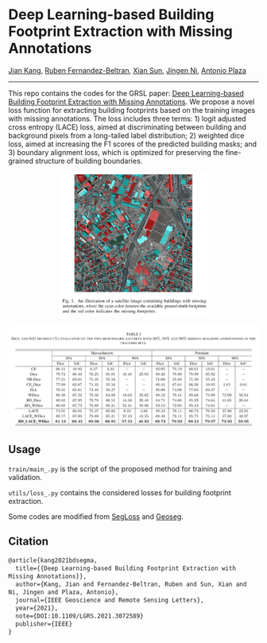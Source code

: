 # Deep Learning-based Building Footprint Extraction with Missing Annotations

[Jian Kang](https://github.com/jiankang1991), [Ruben Fernandez-Beltran](https://scholar.google.es/citations?user=pdzJmcQAAAAJ&hl=es), [Xian Sun](http://people.ucas.ac.cn/~sunxian), [Jingen Ni](https://scholar.google.com/citations?hl=en&user=hqZB5wQAAAAJ&view_op=list_works&sortby=pubdate), [Antonio Plaza](https://www.umbc.edu/rssipl/people/aplaza/)

---

This repo contains the codes for the GRSL paper: [Deep Learning-based Building Footprint Extraction with Missing Annotations](). We propose a novel loss function for extracting building footprints based on the training images with missing annotations. The loss includes three terms: 1) logit adjusted cross entropy (LACE) loss, aimed at discriminating between building and background pixels from a long-tailed label distribution; 2) weighted dice loss, aimed at increasing the F1 scores of the predicted building masks; and 3) boundary alignment loss, which is optimized for preserving the fine-grained structure of building boundaries.

<p align="center">
<img src="./pic/pic1.png" alt="drawing" width="300"/>
</p>

<p align="center">
<img src="./pic/pic2.png" alt="drawing"/>
</p>

## Usage

`train/main_.py` is the script of the proposed method for training and validation.

`utils/loss_.py` contains the considered losses for building footprint extraction.

Some codes are modified from [SegLoss](https://github.com/JunMa11/SegLoss) and [Geoseg](https://github.com/huster-wgm/geoseg). 

## Citation

```
@article{kang2021bdsegma,
  title={{Deep Learning-based Building Footprint Extraction with Missing Annotations}},
  author={Kang, Jian and Fernandez-Beltran, Ruben and Sun, Xian and Ni, Jingen and Plaza, Antonio},
  journal={IEEE Geoscience and Remote Sensing Letters},
  year={2021},
  note={DOI:10.1109/LGRS.2021.3072589}
  publisher={IEEE}
}
```


